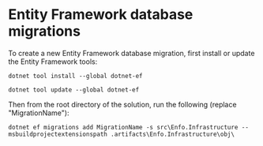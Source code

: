 # Entity Framework database migrations

To create a new Entity Framework database migration, first install or update the Entity Framework tools:

`dotnet tool install --global dotnet-ef`

`dotnet tool update --global dotnet-ef`

Then from the root directory of the solution, run the following (replace "MigrationName"):

`dotnet ef migrations add MigrationName -s src\Enfo.Infrastructure --msbuildprojectextensionspath .artifacts\Enfo.Infrastructure\obj\`
